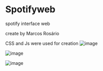 # Spotifyweb
spotify interface web

create by Marcos Rosário 

CSS and Js were used for creation
![image](https://github.com/MarcosRosariodev/Spotifyweb/assets/159193425/6014a0bd-7a41-480c-b31e-b64fe54a86e7)

![image](https://github.com/MarcosRosariodev/Spotifyweb/assets/159193425/1c34622a-2d10-415a-9463-55073695eb16)

![image](https://github.com/MarcosRosariodev/Spotifyweb/assets/159193425/ace2be19-41f0-47a1-a95f-bead1bb69dd4)
